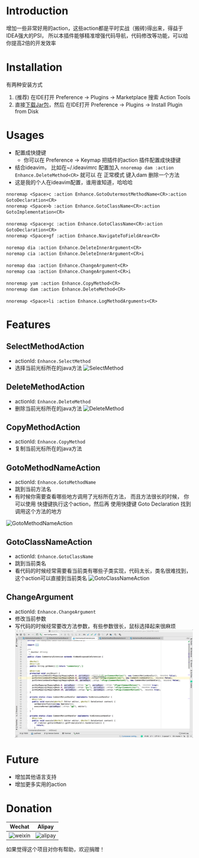 # Introduction
增加一些非常好用的action，这些action都是平时实战（搬砖)得出来，得益于IDEA强大的PSI，
所以本插件能够精准增强代码导航，代码修改等功能，可以给你提高2倍的开发效率

# Installation
有两种安装方式
1. (推荐) 在IDE打开 Preference -> Plugins -> Marketplace 搜索 Action Tools
2. 直接[下载Jar包](https://plugins.jetbrains.com/plugin/12605-action-tools/versions)，然后 在IDE打开 Preference -> Plugins -> Install Plugin from Disk

# Usages
- 配置成快捷键
  * 你可以在 Preference -> Keymap  把插件的action 插件配置成快捷键
- 结合ideavim， 比如在~/.ideavimrc 配置加入 
 `nnoremap dam :action Enhance.DeleteMethod<CR>` 就可以 在 正常模式 键入dam 删除一个方法
- 这是我的个人在ideavim配置，谁用谁知道，哈哈哈
```
nnoremap <Space>c :action Enhance.GotoOutermostMethodName<CR>:action GotoDeclaration<CR>
nnoremap <Space>b :action Enhance.GotoClassName<CR>:action GotoImplementation<CR>

nnoremap <Space>gc :action Enhance.GotoClassName<CR>:action GotoDeclaration<CR>
nnoremap <Space>gf :action Enhance.NavigateToFieldArea<CR>

noremap dia :action Enhance.DeleteInnerArgument<CR>
noremap cia :action Enhance.DeleteInnerArgument<CR>i

noremap daa :action Enhance.ChangeArgument<CR>
noremap caa :action Enhance.ChangeArgument<CR>i

nnoremap yam :action Enhance.CopyMethod<CR>
nnoremap dam :action Enhance.DeleteMethod<CR>

nnoremap <Space>li :action Enhance.LogMethodArguments<CR>
```

# Features 
## SelectMethodAction
- actionId: `Enhance.SelectMethod`
- 选择当前光标所在的java方法
![SelectMethod](./screenshot/selectmethod.gif "SelectMethod")

## DeleteMethodAction
- actionId: `Enhance.DeleteMethod`
- 删除当前光标所在的java方法
![DeleteMethod](./screenshot/deletemethod.gif "DeleteMethod")

## CopyMethodAction
- actionId: `Enhance.CopyMethod`
- 复制当前光标所在的java方法

## GotoMethodNameAction
- actionId: `Enhance.GotoMethodName`
- 跳到当前方法名   
- 有时候你需要查看哪些地方调用了光标所在方法， 而且方法很长的时候， 你可以使用 快捷键执行这个action，然后再 使用快捷键 Goto Declaration 找到调用这个方法的地方

![GotoMethodNameAction](./screenshot/gotomethodname.gif "GotoMethodNameAction")

## GotoClassNameAction
- actionId: `Enhance.GotoClassName`
- 跳到当前类名   
- 看代码的时候经常需要看当前类有哪些子类实现，代码太长，类名很难找到，这个action可以直接到当前类名
![GotoClassNameAction](./screenshot/gotoclassname.gif "GotoClassNameAction")

## ChangeArgument
- actionId: `Enhance.ChangeArgument`
- 修改当前参数   
- 写代码的时候经常要改方法参数，有些参数很长，鼠标选择起来很麻烦
 ![ChangeArgument](./screenshot/changeargument.gif "ChangeArgument")


# Future
- 增加其他语言支持
- 增加更多实用的action

# Donation
Wechat             |  Alipay
:-------------------------:|:-------------------------:
![weixin](./screenshot/wechat.jpg "weixin")  |  ![alipay](./screenshot/alipay.png "alipay")

如果觉得这个项目对你有帮助，欢迎捐赠！


